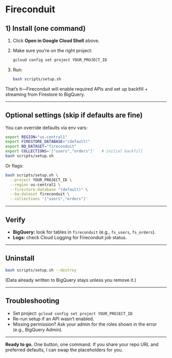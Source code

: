 # Fireconduit

## 1) Install (one command)

1. Click **Open in Google Cloud Shell** above.
2. Make sure you’re on the right project:

   ```bash
   gcloud config set project YOUR_PROJECT_ID
   ```
3. Run:

   ```bash
   bash scripts/setup.sh
   ```

That’s it—Fireconduit will enable required APIs and set up backfill + streaming from Firestore to BigQuery.

---

## Optional settings (skip if defaults are fine)

You can override defaults via env vars:

```bash
export REGION="us-central1"
export FIRESTORE_DATABASE="(default)"
export BQ_DATASET="fireconduit"
export COLLECTIONS='["users","orders"]'   # initial backfill
bash scripts/setup.sh
```

Or flags:

```bash
bash scripts/setup.sh \
  --project YOUR_PROJECT_ID \
  --region us-central1 \
  --firestore-database "(default)" \
  --bq-dataset fireconduit \
  --collections '["users","orders"]'
```

---

## Verify

* **BigQuery:** look for tables in `fireconduit` (e.g., `fs_users`, `fs_orders`).
* **Logs:** check Cloud Logging for Fireconduit job status.

---

## Uninstall

```bash
bash scripts/setup.sh --destroy
```

(Data already written to BigQuery stays unless you remove it.)

---

## Troubleshooting

* Set project: `gcloud config set project YOUR_PROJECT_ID`
* Re-run setup if an API wasn’t enabled.
* Missing permission? Ask your admin for the roles shown in the error (e.g., BigQuery Admin).

---

**Ready to go.** One button, one command. If you share your repo URL and preferred defaults, I can swap the placeholders for you.
